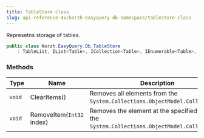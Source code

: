 ```yaml
---
title: TableStore class
slug: api-reference-4x/korzh-easyquery-db-namespace/tablestore-class
---
```


Represetns storage of tables.
```csharp
public class Korzh.EasyQuery.Db.TableStore
    : TableList, IList<Table>, ICollection<Table>, IEnumerable<Table>, IEnumerable, IList, ICollection, IReadOnlyList<Table>, IReadOnlyCollection<Table>

```

### Methods

| Type | Name | Description | 
| --- | --- | --- | 
| `void` | ClearItems() | Removes all elements from the `System.Collections.ObjectModel.Collection`. | 
| `void` | RemoveItem(`Int32` index) | Removes the element at the specified index of the `System.Collections.ObjectModel.Collection'1`. |